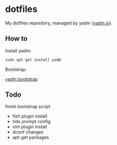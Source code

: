 # dotfiles

My dotfiles repository, managed by yadm ([yadm.io](https://yadm.io/)).

## How to

Install yadm:

```bash
sudo apt-get install yadm
```

Bootstrap:

[yadm bootstrap](https://yadm.io/docs/bootstrap)

## Todo

finish bootstrap script

- fish plugin install
- tide prompt config
- vim plugin install
- dconf changes
- apt-get packages

